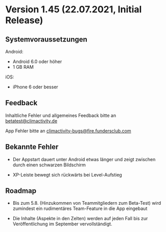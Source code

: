 Version 1.45 (22.07.2021, Initial Release) 
==========================================

## Systemvoraussetzungen

Android: 
* Android 6.0 oder höher 
* 1 GB RAM 

iOS:  
* iPhone 6 oder besser 

## Feedback

Inhaltliche Fehler und allgemeines Feedback bitte an 
betatest@climactivity.de 

App Fehler bitte an
climactivity-bugs@fire.fundersclub.com

## Bekannte Fehler

* Der Appstart dauert unter Android etwas länger und zeigt zwischen durch einen schwarzen Bildschirm

* XP-Leiste bewegt sich rückwärts bei Level-Aufstieg

## Roadmap 

* Bis zum 5.8. (Hinzukommen von Teammitgliedern zum Beta-Test) wird zumindest ein rudimentäres Team-Feature in die App eingebaut

* Die Inhalte (Aspekte in den Zelten) werden auf jeden Fall bis zur Veröffentlichung im September vervollständigt.